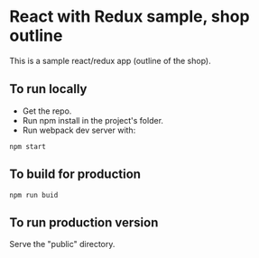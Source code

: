 # React with Redux sample, shop outline

This is a sample react/redux app (outline of the shop). 
 
## To run locally
- Get the repo.
- Run npm install in the project's folder.
- Run webpack dev server with:
```
npm start
```


## To build for production 
```
npm run buid
```


## To run production version
Serve the "public" directory.